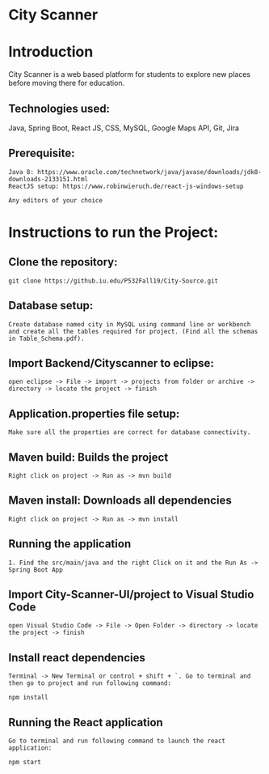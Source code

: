 # City Scanner
# Introduction
City Scanner is a web based platform for students to explore new places before moving there for education.
## Technologies used:
Java, Spring Boot, React JS, CSS, MySQL, Google Maps API, Git, Jira
## Prerequisite:
```
Java 8: https://www.oracle.com/technetwork/java/javase/downloads/jdk8-downloads-2133151.html
ReactJS setup: https://www.robinwieruch.de/react-js-windows-setup

Any editors of your choice
```
# Instructions to run the Project:
## Clone the repository:
```
git clone https://github.iu.edu/P532Fall19/City-Source.git
```
## Database setup:
```
Create database named city in MySQL using command line or workbench and create all the tables required for project. (Find all the schemas in Table_Schema.pdf).
```
## Import Backend/Cityscanner to eclipse:
```
open eclipse -> File -> import -> projects from folder or archive -> directory -> locate the project -> finish
```
## Application.properties file setup:
```
Make sure all the properties are correct for database connectivity.
```
## Maven build: Builds the project
```
Right click on project -> Run as -> mvn build
```
## Maven install: Downloads all dependencies
```
Right click on project -> Run as -> mvn install
```
## Running the application
```
1. Find the src/main/java and the right Click on it and the Run As -> Spring Boot App
```
## Import City-Scanner-UI/project to Visual Studio Code
```
open Visual Studio Code -> File -> Open Folder -> directory -> locate the project -> finish

```
## Install react dependencies
```
Terminal -> New Terminal or control + shift + `. Go to terminal and then go to project and run following command:
```
```
npm install
```
## Running the React application
```
Go to terminal and run following command to launch the react application:
```
```
npm start
```
